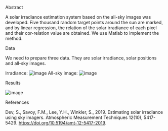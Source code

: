 Abstract

A solar irradiance estimation system based on the all-sky images was developed. Five thousand random target points around the sun are marked, and by linear regression, the relation of the solar irradiance of each pixel and their cor-relation value are obtained. We use Matlab to implement the method.

Data

We need to prepare three data. 
They are solar irradiance, solar positions and all-sky images.

Irradiance:
![image](https://user-images.githubusercontent.com/109645915/180937724-ec4a1135-de86-46c2-a826-4d7e1c710b3b.png)
All-sky image:
![image](https://user-images.githubusercontent.com/109645915/180938775-1c6053da-e82a-4e9b-97c1-1bc8f7928d9e.png)

Results

![image](https://user-images.githubusercontent.com/109645915/180933211-04224a04-80cc-4706-8cd5-164bbf2122d7.png)

References

Dev, S., Savoy, F.M., Lee, Y.H., Winkler, S., 2019. Estimating solar irradiance using sky imagers. Atmospheric Measurement Techniques 12(10), 5417-5429. https://doi.org/10.5194/amt-12-5417-2019.
